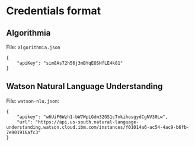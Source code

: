 # Credentials format

## Algorithmia

File: `algorithmia.json`

```
{
    "apiKey": "sim8As72h56j3mBYqEOSHfLE4k81"
}
```

## Watson Natural Language Understanding

File: `watson-nlu.json`:
```
{
    "apikey": "w6UiF6Wzh1-bW7WpLGdm32GS1cTxkihosgydCgNV30Lw",
    "url": "https://api.us-south.natural-language-understanding.watson.cloud.ibm.com/instances/f01014a6-ac54-4ac9-b6fb-7e901916afc3"
}
```